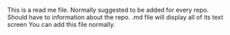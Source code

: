 This is a read me file.
Normally suggested to be added for every repo.
Should have to information about the repo.
.md file will display all of its text screen
You can add this file normally.
